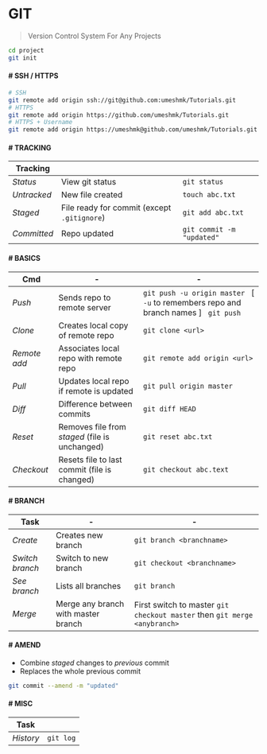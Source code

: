# GIT

> Version Control System For Any Projects

```bash
cd project
git init
```

#### # SSH / HTTPS

```bash
# SSH
git remote add origin ssh://git@github.com:umeshmk/Tutorials.git
# HTTPS
git remote add origin https://github.com/umeshmk/Tutorials.git
# HTTPS + Username
git remote add origin https://umeshmk@github.com/umeshmk/Tutorials.git
```

#### # TRACKING

|Tracking |  |  |
|--- | --- | --- |
|*Status* | View git status | `git status` |
|*Untracked* | New file created | `touch abc.txt` |
|*Staged* | File ready for commit (except `.gitignore`) | `git add abc.txt` |
|*Committed* | Repo updated | `git commit -m "updated"` |

#### # BASICS

|Cmd|-|-|
|-|-|-|
|*Push* | Sends repo to remote server | `git push -u origin master` &nbsp; [ `-u` to remembers repo and branch names ] &nbsp; `git push` |
|*Clone* | Creates local copy of remote repo | `git clone <url>` 
|*Remote add* | Associates local repo with remote repo | `git remote add origin <url>`|
|*Pull*| Updates local repo if remote is updated | `git pull origin master` |
|*Diff*| Difference between commits | `git diff HEAD` |
|*Reset*| Removes file from *staged* (file is unchanged) | `git reset abc.txt` |
|*Checkout*| Resets file to last commit (file is changed) | `git checkout abc.text` |

#### # BRANCH

| Task | - | - |
| - | - | - |
| *Create* | Creates new branch | `git branch <branchname>` |
| *Switch branch* | Switch to new branch | `git checkout <branchname>` |
| *See branch* | Lists all branches | `git branch` |
| *Merge* | Merge any branch with master branch | First switch to master `git checkout master` then `git merge <anybranch>` |

#### # AMEND

- Combine *staged* changes to *previous* commit
- Replaces the whole previous commit

```bash
git commit --amend -m "updated"
```

#### # MISC

|Task| |
|-|-|
| *History* | `git log` |
